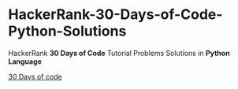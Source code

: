 # HackerRank-30-Days-of-Code-Python-Solutions
HackerRank **30 Days of Code** Tutorial Problems Solutions in **Python Language**

[30 Days of code](https://www.hackerrank.com/domains/tutorials/30-days-of-code) 
